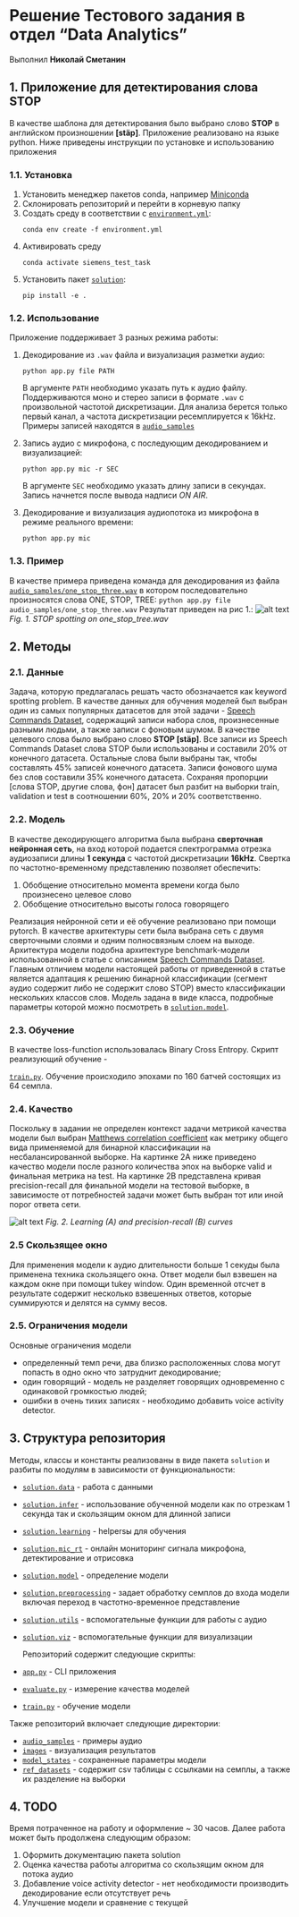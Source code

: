 # Решение Тестового задания в отдел “Data Analytics”
Выполнил **Николай Сметанин**


## 1. Приложение для детектирования слова STOP

В качестве шаблона для детектирования было выбрано слово **STOP** в английском произношении **[stäp]**. Приложение 
реализовано на языке python. Ниже приведены инструкции по установке и использованию приложения

### 1.1. Установка
1. Установить менеджер пакетов conda, например 
   [Miniconda](https://docs.conda.io/en/latest/miniconda.html)
1. Склонировать репозиторий и перейти в корневую папку
1. Создать среду в соответствии с 
   [`environment.yml`](https://github.com/nikolaims/siemens_test_task/blob/master/environment.yml):
    ```
    conda env create -f environment.yml
    ```
1. Активировать среду 
   ```
   conda activate siemens_test_task
   ```
1. Установить пакет 
   [`solution`](https://github.com/nikolaims/siemens_test_task/blob/master/solution):
   ```
   pip install -e .
   ```

### 1.2. Использование
Приложение поддерживает 3 разных режима работы:
1.  Декодирование из `.wav` файла и визуализация разметки аудио:
    ```
    python app.py file PATH
    ```
    В аргументе `PATH` необходимо указать путь к аудио файлу. Поддерживаются моно и стерео записи в формате `.wav`
    с произвольной частотой дискретизации. Для анализа берется только первый канал, а частота дискретизации 
    ресемплируется к 16kHz. Примеры записей находятся в 
     [`audio_samples`](https://github.com/nikolaims/siemens_test_task/blob/master/audio_samples)
    
2. Запись аудио с микрофона, с последующим декодированием и визуализацией:
   ```
   python app.py mic -r SEC
   ```
   В аргументе `SEC` необходимо указать длину записи в секундах. Запись начнется после вывода надписи *ON AIR*.
3. Декодирование и визуализация аудиопотока из микрофона в режиме реального времени:
   ```
   python app.py mic
   ```
   
### 1.3. Пример
В качестве примера приведена команда для декодирования из файла 
[`audio_samples/one_stop_three.wav`](https://github.com/nikolaims/siemens_test_task/blob/master/audio_samples/one_stop_three.wav)
в котором последовательно произносятся слова ONE, STOP, TREE:
    ```
    python app.py file audio_samples/one_stop_three.wav
    ```
Результат приведен на рис 1.:
![alt text](images/one_stop_tree.png)
*Fig. 1. STOP spotting on one_stop_tree.wav*
   
## 2. Методы
### 2.1. Данные
Задача, которую предлагалась решать часто обозначается как keyword spotting problem. В качестве данных для обучения 
моделей был выбран один из самых популярных датасетов для этой задачи - 
[Speech Commands Dataset](https://paperswithcode.com/dataset/speech-commands), содержащий записи набора слов, 
произнесенные разными людьми, а также записи с фоновым шумом. В качестве целевого слова было выбрано 
слово **STOP [stäp]**. Все записи из Speech Commands Dataset слова STOP были использованы и составили 20% от конечного 
датасета. Остальные слова были выбраны так, чтобы составлять 45% записей конечного датасета. Записи фонового шума без 
слов составили 35% конечного датасета. Сохраняя пропорции [слова STOP, другие слова, фон] датасет был разбит на выборки 
train, validation и test в соотношении 60%, 20% и 20% соответственно. 

### 2.2. Модель

В качестве декодирующего алгоритма была выбрана **сверточная нейронная сеть**, на вход которой подается спектрограмма 
отрезка аудиозаписи длины **1 секунда** с частотой дискретизации **16kHz**. Свертка по частотно-временному представлению
позволяет обеспечить:
 1. Обобщение относительно момента времени когда было произнесено целевое слово
 2. Обобщение относительно высоты голоса говорящего  

Реализация нейронной сети и её обучение реализовано при помощи pytorch. В качестве архитектуры сети была выбрана сеть 
с двумя сверточными слоями и одним полносвязным слоем на выходе. Архитектура модели подобна архитектуре benchmark-модели
использованной в статье с описанием [Speech Commands Dataset](https://paperswithcode.com/dataset/speech-commands). 
Главным отличием модели настоящей работы от приведенной в статье является адаптация к решению бинарной классификации 
(сегмент аудио содержит либо не содержит слово STOP) вместо классификации нескольких классов слов. Модель задана в виде 
класса, подробные параметры которой можно посмотреть в
 [`solution.model`](https://github.com/nikolaims/siemens_test_task/blob/15b5861578199a69e77839cb443f8ef20249d93a/solution/model.py#L4-L18).

### 2.3. Обучение
В качестве loss-function использовалась Binary Cross Entropy. Скрипт реализующий обучение - 

[`train.py`](https://github.com/nikolaims/siemens_test_task/blob/master/train.py). Обучение происходило эпохами по 
160 батчей состоящих из 64 семпла. 

### 2.4. Качество
Поскольку в задании не определен контекст задачи метрикой качества модели был выбран 
[Matthews correlation coefficient](https://en.wikipedia.org/wiki/Matthews_correlation_coefficient)
 как метрику общего вида применяемой для бинарной классификации на несбалансированной выборке. На картинке 2A ниже 
приведено качество модели после разного количества эпох на выборке valid и финальная метрика на test. На картинке 2B
представлена кривая precision-recall для финальной модели на тестовой выборке, в зависимосте от потребностей задачи 
может быть выбран тот или иной порог ответа сети. 

![alt text](images/learning_and_pr_curves.png)
*Fig. 2. Learning (A) and precision-recall (B) curves*

### 2.5 Скользящее окно
Для применения модели к аудио длительности больше 1 секуды была применена техника скользящего окна. 
Ответ модели был взвешен на каждом окне при помощи tukey window. Один временной отсчет в результате содержит несколько 
взвешенных ответов, которые суммируются и делятся на сумму весов. 

### 2.5. Ограничения модели
Основные ограничения модели
- определенный темп речи, два близко расположенных слова могут попасть в 
одно окно что затруднит декодирование; 
- один говорящий - модель не разделяет говорящих одновременно с одинаковой громкостью людей;
- ошибки в очень тихих записях - необходимо добавить voice activity detector.

## 3. Структура репозитория
Методы, классы и константы реализованы в виде пакета `solution` и разбиты по модулям в зависимости от функциональности:
* [`solution.data`](https://github.com/nikolaims/siemens_test_task/blob/master/solution/data.py) - работа с данными
* [`solution.infer`](https://github.com/nikolaims/siemens_test_task/blob/master/solution/infer.py) - использование 
  обученной модели как по отрезкам 1 секунда так и скользящим окном для длинной записи
* [`solution.learning`](https://github.com/nikolaims/siemens_test_task/blob/master/solution/learning.py) - helpersы для обучения
* [`solution.mic_rt`](https://github.com/nikolaims/siemens_test_task/blob/master/solution/mic_rt.py) - онлайн мониторинг сигнала микрофона, детектирование и отрисовка
* [`solution.model`](https://github.com/nikolaims/siemens_test_task/blob/master/solution/model.py) - определение модели
* [`solution.preprocessing`](https://github.com/nikolaims/siemens_test_task/blob/master/solution/preprocessing.py) - 
  задает обработку семплов до входа модели включая переход в частотно-временное представление
* [`solution.utils`](https://github.com/nikolaims/siemens_test_task/blob/master/solution/utils.py) - вспомогательные функции для работы с аудио
* [`solution.viz`](https://github.com/nikolaims/siemens_test_task/blob/master/solution/viz.py) - вспомогательные функции для визуализации

  Репозиторий содержит следующие скрипты:
* [`app.py`](https://github.com/nikolaims/siemens_test_task/blob/master/app.py) - CLI приложения
* [`evaluate.py`](https://github.com/nikolaims/siemens_test_task/blob/master/evaluate.py) - измерение качества моделей
* [`train.py`](https://github.com/nikolaims/siemens_test_task/blob/master/train.py) - обучение модели

Также репозиторий  включает следующие директории:
* [`audio_samples`](https://github.com/nikolaims/siemens_test_task/blob/master/audio_samples) - примеры аудио
* [`images`](https://github.com/nikolaims/siemens_test_task/blob/master/images) - визуализация результатов
* [`model_states`](https://github.com/nikolaims/siemens_test_task/blob/master/model_states) - сохраненные параметры модели
* [`ref_datasets`](https://github.com/nikolaims/siemens_test_task/blob/master/ref_datasets) - содержит csv таблицы с 
  ссылками на семплы, а также их разделение на выборки
  
## 4. TODO 
Время потраченное на работу и оформление ~ 30 часов. Далее работа может быть продолжена следующим образом:
1. Оформить документацию пакета solution
2. Оценка качества работы алгоритма со скользящим окном для потока аудио
3. Добавление voice activity detector - нет необходимости производить декодирование если отсутствует речь
4. Улучшение модели и сравнение с текущей




  

